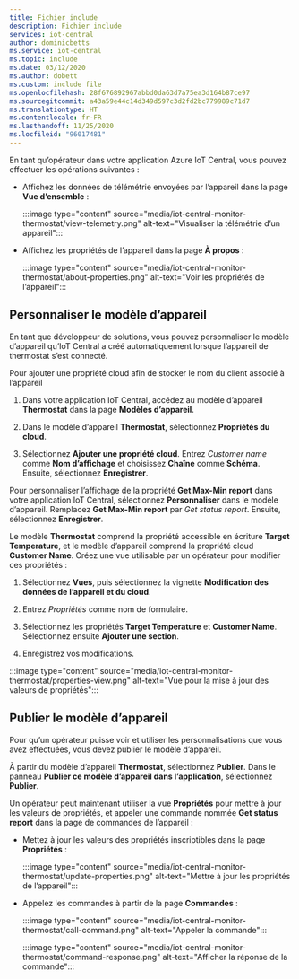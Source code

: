 ```yaml
---
title: Fichier include
description: Fichier include
services: iot-central
author: dominicbetts
ms.service: iot-central
ms.topic: include
ms.date: 03/12/2020
ms.author: dobett
ms.custom: include file
ms.openlocfilehash: 28f676892967abbd0da63d7a75ea3d164b87ce97
ms.sourcegitcommit: a43a59e44c14d349d597c3d2fd2bc779989c71d7
ms.translationtype: HT
ms.contentlocale: fr-FR
ms.lasthandoff: 11/25/2020
ms.locfileid: "96017481"
---
```

En tant qu’opérateur dans votre application Azure IoT Central, vous pouvez effectuer les opérations suivantes :

* Affichez les données de télémétrie envoyées par l’appareil dans la page **Vue d’ensemble** :

    :::image type="content" source="media/iot-central-monitor-thermostat/view-telemetry.png" alt-text="Visualiser la télémétrie d’un appareil":::

* Affichez les propriétés de l’appareil dans la page **À propos** :

    :::image type="content" source="media/iot-central-monitor-thermostat/about-properties.png" alt-text="Voir les propriétés de l’appareil":::

## <a name="customize-the-device-template"></a>Personnaliser le modèle d’appareil

En tant que développeur de solutions, vous pouvez personnaliser le modèle d’appareil qu’IoT Central a créé automatiquement lorsque l’appareil de thermostat s’est connecté.

Pour ajouter une propriété cloud afin de stocker le nom du client associé à l’appareil

1. Dans votre application IoT Central, accédez au modèle d’appareil **Thermostat** dans la page **Modèles d’appareil**.

1. Dans le modèle d’appareil **Thermostat**, sélectionnez **Propriétés du cloud**.

1. Sélectionnez **Ajouter une propriété cloud**. Entrez *Customer name* comme **Nom d’affichage** et choisissez **Chaîne** comme **Schéma**. Ensuite, sélectionnez **Enregistrer**.

Pour personnaliser l’affichage de la propriété **Get Max-Min report** dans votre application IoT Central, sélectionnez **Personnaliser** dans le modèle d’appareil. Remplacez **Get Max-Min report** par *Get status report*. Ensuite, sélectionnez **Enregistrer**.

Le modèle **Thermostat** comprend la propriété accessible en écriture **Target Temperature**, et le modèle d’appareil comprend la propriété cloud **Customer Name**. Créez une vue utilisable par un opérateur pour modifier ces propriétés :

1. Sélectionnez **Vues**, puis sélectionnez la vignette **Modification des données de l’appareil et du cloud**.

1. Entrez _Propriétés_ comme nom de formulaire.

1. Sélectionnez les propriétés **Target Temperature** et **Customer Name**. Sélectionnez ensuite **Ajouter une section**.

1. Enregistrez vos modifications.

:::image type="content" source="media/iot-central-monitor-thermostat/properties-view.png" alt-text="Vue pour la mise à jour des valeurs de propriétés":::

## <a name="publish-the-device-template"></a>Publier le modèle d’appareil

Pour qu’un opérateur puisse voir et utiliser les personnalisations que vous avez effectuées, vous devez publier le modèle d’appareil.

À partir du modèle d’appareil **Thermostat**, sélectionnez **Publier**. Dans le panneau **Publier ce modèle d’appareil dans l’application**, sélectionnez **Publier**.

Un opérateur peut maintenant utiliser la vue **Propriétés** pour mettre à jour les valeurs de propriétés, et appeler une commande nommée **Get status report** dans la page de commandes de l’appareil :

* Mettez à jour les valeurs des propriétés inscriptibles dans la page **Propriétés** :

    :::image type="content" source="media/iot-central-monitor-thermostat/update-properties.png" alt-text="Mettre à jour les propriétés de l’appareil":::

* Appelez les commandes à partir de la page **Commandes** :

    :::image type="content" source="media/iot-central-monitor-thermostat/call-command.png" alt-text="Appeler la commande":::

    :::image type="content" source="media/iot-central-monitor-thermostat/command-response.png" alt-text="Afficher la réponse de la commande":::

